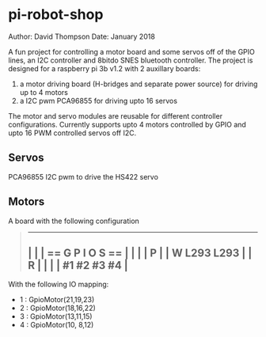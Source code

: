 # pi-robot-shop
Author: David Thompson
Date: January 2018

A fun project for controlling a motor board and some servos off of the GPIO lines, an I2C controller and 8bitdo SNES bluetooth controller.
The project is designed for a raspberry pi 3b v1.2 with 2 auxillary boards:
1) a motor driving board (H-bridges and separate power source) for driving up to 4 motors
2) a I2C pwm PCA96855 for driving upto 16 servos

The motor and servo modules are reusable for different controller configurations.  Currently supports upto 4 motors controlled by GPIO and upto 16 PWM 
controlled servos off I2C.  

## Servos
PCA96855 I2C pwm to drive the HS422 servo

## Motors

A board with the following configuration

> ---------------------------------
> |                               |
> |        == G  P  I  O  S  ==   |
> |                               |
> |  P                            |
> |  W    L293    L293            |
> |  R                            |
> |                               |
> |      #1  #2   #3  #4          |
> ---------------------------------

With the following IO mapping:

* 1 : GpioMotor(21,19,23)
* 2 : GpioMotor(18,16,22)
* 3 : GpioMotor(13,11,15)
* 4 : GpioMotor(10, 8,12)




